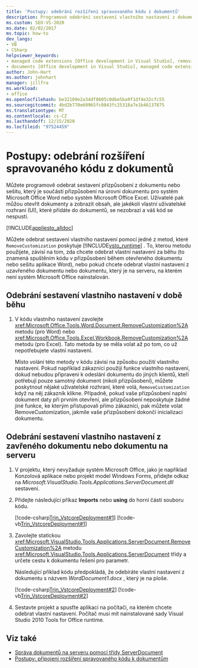 ```yaml
---
title: 'Postupy: odebrání rozšíření spravovaného kódu z dokumentů'
description: Programové odebrání sestavení vlastního nastavení z dokumentu nebo sešitu, který je součástí přizpůsobení na úrovni dokumentu pro aplikaci Microsoft Word nebo Excel.
ms.custom: SEO-VS-2020
ms.date: 02/02/2017
ms.topic: how-to
dev_langs:
- VB
- CSharp
helpviewer_keywords:
- managed code extensions [Office development in Visual Studio], removing
- documents [Office development in Visual Studio], managed code extensions
author: John-Hart
ms.author: johnhart
manager: jillfra
ms.workload:
- office
ms.openlocfilehash: be32109e2a34df8605c0dbe5ba9f1df4e32cfc55
ms.sourcegitcommit: 4bd2b770e60965fc0843fc25318a7e1b46137875
ms.translationtype: MT
ms.contentlocale: cs-CZ
ms.lasthandoff: 12/15/2020
ms.locfileid: "97524459"
---
```

# <a name="how-to-remove-managed-code-extensions-from-documents"></a>Postupy: odebrání rozšíření spravovaného kódu z dokumentů
  Můžete programově odebrat sestavení přizpůsobení z dokumentu nebo sešitu, který je součástí přizpůsobení na úrovni dokumentu pro systém Microsoft Office Word nebo systém Microsoft Office Excel. Uživatelé pak můžou otevřít dokumenty a zobrazit obsah, ale jakékoli vlastní uživatelské rozhraní (UI), které přidáte do dokumentů, se nezobrazí a váš kód se nespustí.

 [!INCLUDE[appliesto_alldoc](../vsto/includes/appliesto-alldoc-md.md)]

 Můžete odebrat sestavení vlastního nastavení pomocí jedné z metod, které `RemoveCustomization` poskytuje [!INCLUDE[vsto_runtime](../vsto/includes/vsto-runtime-md.md)] . To, kterou metodu použijete, závisí na tom, zda chcete odebrat vlastní nastavení za běhu (to znamená spuštěním kódu v přizpůsobení během otevřeného dokumentu nebo sešitu aplikace Word), nebo pokud chcete odebrat vlastní nastavení z uzavřeného dokumentu nebo dokumentu, který je na serveru, na kterém není systém Microsoft Office nainstalován.

## <a name="to-remove-the-customization-assembly-at-run-time"></a>Odebrání sestavení vlastního nastavení v době běhu

1. V kódu vlastního nastavení zavolejte <xref:Microsoft.Office.Tools.Word.Document.RemoveCustomization%2A> metodu (pro Word) nebo <xref:Microsoft.Office.Tools.Excel.Workbook.RemoveCustomization%2A> metodu (pro Excel). Tato metoda by se měla volat až po tom, co už nepotřebujete vlastní nastavení.

     Místo volání této metody v kódu závisí na způsobu použití vlastního nastavení. Pokud například zákazníci použijí funkce vlastního nastavení, dokud nebudou připraveni k odeslání dokumentu do jiných klientů, kteří potřebují pouze samotný dokument (nikoli přizpůsobení), můžete poskytnout nějaké uživatelské rozhraní, které volá, `RemoveCustomization` když na něj zákazník klikne. Případně, pokud vaše přizpůsobení naplní dokument daty při prvním otevření, ale přizpůsobení neposkytuje žádné jiné funkce, ke kterým přistupovali přímo zákazníci, pak můžete volat RemoveCustomization, jakmile vaše přizpůsobení dokončí inicializaci dokumentu.

## <a name="to-remove-the-customization-assembly-from-a-closed-document-or-a-document-on-a-server"></a>Odebrání sestavení vlastního nastavení z zavřeného dokumentu nebo dokumentu na serveru

1. V projektu, který nevyžaduje systém Microsoft Office, jako je například Konzolová aplikace nebo projekt model Windows Forms, přidejte odkaz na *Microsoft.VisualStudio.Tools.Applications.ServerDocument.dll* sestavení.

2. Přidejte následující příkaz **Imports** nebo **using** do horní části souboru kódu.

     [!code-csharp[Trin_VstcoreDeployment#1](../vsto/codesnippet/CSharp/Trin_VstcoreDeploymentCS/Program.cs#1)]
     [!code-vb[Trin_VstcoreDeployment#1](../vsto/codesnippet/VisualBasic/Trin_VstcoreDeploymentVB/Program.vb#1)]

3. Zavolejte statickou <xref:Microsoft.VisualStudio.Tools.Applications.ServerDocument.RemoveCustomization%2A> metodu <xref:Microsoft.VisualStudio.Tools.Applications.ServerDocument> třídy a určete cestu k dokumentu řešení pro parametr.

     Následující příklad kódu předpokládá, že odebíráte vlastní nastavení z dokumentu s názvem *WordDocument1.docx* , který je na ploše.

     [!code-csharp[Trin_VstcoreDeployment#2](../vsto/codesnippet/CSharp/Trin_VstcoreDeploymentCS/Program.cs#2)]
     [!code-vb[Trin_VstcoreDeployment#2](../vsto/codesnippet/VisualBasic/Trin_VstcoreDeploymentVB/Program.vb#2)]

4. Sestavte projekt a spusťte aplikaci na počítači, na kterém chcete odebrat vlastní nastavení. Počítač musí mít nainstalované sady Visual Studio 2010 Tools for Office runtime.

## <a name="see-also"></a>Viz také
- [Správa dokumentů na serveru pomocí třídy ServerDocument](../vsto/managing-documents-on-a-server-by-using-the-serverdocument-class.md)
- [Postupy: připojení rozšíření spravovaného kódu k dokumentům](../vsto/how-to-attach-managed-code-extensions-to-documents.md)
